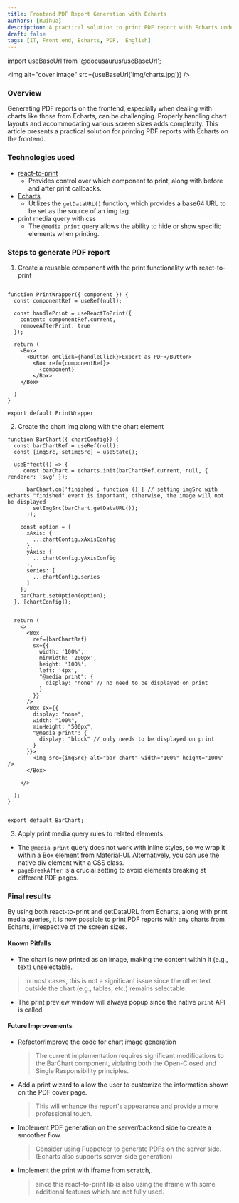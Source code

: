 ```yaml
---
title: Frontend PDF Report Generation with Echarts
authors: [Ruihua]
description: A practical solution to print PDF report with Echarts under any screen sizes
draft: false
tags: [IT, Front end, Echarts, PDF,  English]
---
```


import useBaseUrl from '@docusaurus/useBaseUrl';

<img alt="cover image" src={useBaseUrl('img/charts.jpg')} />

### Overview
Generating PDF reports on the frontend, especially when dealing with charts like those from Echarts, can be challenging. Properly handling chart layouts and accommodating various screen sizes adds complexity. This article presents a practical solution for printing PDF reports with Echarts on the frontend.

<!--truncate-->
### Technologies used
- [react-to-print](https://www.npmjs.com/package/react-to-print)
  - Provides control over which component to print, along with before and after print callbacks.
- [Echarts](https://echarts.apache.org/en/api.html#echartsInstance.getDataURL)
  - Utilizes the `getDataURL()` function, which provides a base64 URL to be set as the source of an img tag.
- print media query with css
  - The `@media print` query allows the ability to hide or show specific elements when printing.



### Steps to generate PDF report
1. Create a reusable component with the print functionality with react-to-print
```

function PrintWrapper({ component }) {
  const componentRef = useRef(null);

  const handlePrint = useReactToPrint({
    content: componentRef.current,
    removeAfterPrint: true
  });

  return (
    <Box>
      <Button onClick={handleClick}>Export as PDF</Button>
        <Box ref={componentRef}>
          {component}
        </Box>
    </Box>

  )
}

export default PrintWrapper
```

2. Create the chart img along with the chart element
```
function BarChart({ chartConfig}) {
  const barChartRef = useRef(null);
  const [imgSrc, setImgSrc] = useState();

  useEffect(() => {
     const barChart = echarts.init(barChartRef.current, null, { renderer: 'svg' });

      barChart.on('finished', function () { // setting imgSrc with echarts "finished" event is important, otherwise, the image will not be displayed
        setImgSrc(barChart.getDataURL());
      });

    const option = {
      xAxis: {
        ...chartConfig.xAxisConfig
      },
      yAxis: {
        ...chartConfig.yAxisConfig
      },
      series: [
        ...chartConfig.series
      ]
    };
    barChart.setOption(option);
  }, [chartConfig]);


  return (
    <>
      <Box
        ref={barChartRef}
        sx={{
          width: '100%',
          minWidth: '200px', 
          height: '100%',
          left: '4px',
          "@media print": {
            display: "none" // no need to be displayed on print
          }
        }}
      />
      <Box sx={{
        display: "none",
        width: "100%",
        minHeight: "500px",
        "@media print": {  
          display: "block" // only needs to be displayed on print
        }
      }}>
        <img src={imgSrc} alt="bar chart" width="100%" height="100%" />
      </Box>

    </>

  );
}


export default BarChart;
``` 

3. Apply print media query rules to related elements
- The `@media print` query does not work with inline styles, so we wrap it within a Box element from Material-UI. Alternatively, you can use the native div element with a CSS class.
- `pageBreakAfter`  is a crucial setting to avoid elements breaking at different PDF pages.


### Final results
By using both react-to-print and getDataURL from Echarts, along with print media queries, it is now possible to print PDF reports with any charts from Echarts, irrespective of the screen sizes.

#### Known Pitfalls
- The chart is now printed as an image, making the content within it (e.g., text) unselectable.
> In most cases, this is not a significant issue since the other text outside the chart (e.g., tables, etc.) remains selectable.
- The print preview window will always popup since the native `print` API is called.

#### Future Improvements
- Refactor/Improve the code for chart image generation
  > The current implementation requires significant modifications to the BarChart component, violating both the Open-Closed and Single Responsibility principles. 
- Add a print wizard to allow the user to customize the information shown on the PDF cover page. 
  > This will enhance the report's appearance and provide a more professional touch.
- Implement PDF generation on the server/backend side to create a smoother flow.
  > Consider using Puppeteer to generate PDFs on the server side. (Echarts also supports server-side generation)
- Implement the print with iframe from scratch,.
  > since this react-to-print lib is also using the iframe with some additional features which are not fully used.